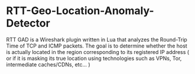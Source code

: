# RTT-Geo-Location-Anomaly-Detector
RTT GAD is a Wireshark plugin written in Lua that analyzes the Round-Trip Time of TCP and ICMP packets. The goal is to determine whether the host is actually located in the region corresponding to its registered IP address ( or if it is masking its true location using technologies such as VPNs, Tor, intermediate caches/CDNs, etc... )
